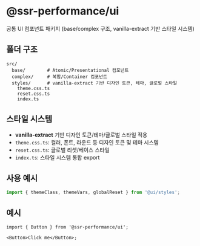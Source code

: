 # @ssr-performance/ui

공통 UI 컴포넌트 패키지 (base/complex 구조, vanilla-extract 기반 스타일 시스템)

## 폴더 구조

```
src/
  base/        # Atomic/Presentational 컴포넌트
  complex/     # 복합/Container 컴포넌트
  styles/      # vanilla-extract 기반 디자인 토큰, 테마, 글로벌 스타일
    theme.css.ts
    reset.css.ts
    index.ts
```

## 스타일 시스템

- **vanilla-extract** 기반 디자인 토큰/테마/글로벌 스타일 적용
- `theme.css.ts`: 컬러, 폰트, 라운드 등 디자인 토큰 및 테마 시스템
- `reset.css.ts`: 글로벌 리셋/베이스 스타일
- `index.ts`: 스타일 시스템 통합 export

## 사용 예시

```ts
import { themeClass, themeVars, globalReset } from '@ui/styles';
```

## 예시

```tsx
import { Button } from '@ssr-performance/ui';

<Button>Click me</Button>;
```

